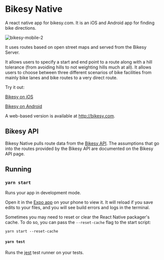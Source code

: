 # Bikesy Native

A react native app for bikesy.com. It is an iOS and Android app for finding bike directions.

![bikesy-mobile-2](https://user-images.githubusercontent.com/96217/109886177-84051000-7c34-11eb-9134-0a4921059a74.jpg)

It uses routes based on open street maps and served from the Bikesy Server.

It allows users to specify a start and end point to a route along with a hill tolerance (from avoiding hills to not weighting hills much at all). It allows users to choose between three different scenarios of bike facilities from mainly bike lanes and bike routes to a very direct route.

Try it out:

[Bikesy on iOS](https://apps.apple.com/us/app/bikesy/id1459787289)

[Bikesy on Android](https://play.google.com/store/apps/details?id=com.blinktaginc.bikesy&hl=en_US)

A web-based version is available at http://bikesy.com.

## Bikesy API
Bikesy Native pulls route data from the [Bikesy API](https://bikesy.com/bikesy-api). The assumptions that go into the routes provided by the Bikesy API are documented on the Bikesy API page.

## Running

### `yarn start`

Runs your app in development mode.

Open it in the [Expo app](https://expo.io) on your phone to view it. It will reload if you save edits to your files, and you will see build errors and logs in the terminal.

Sometimes you may need to reset or clear the React Native packager's cache. To do so, you can pass the `--reset-cache` flag to the start script:

```
yarn start --reset-cache
```

#### `yarn test`

Runs the [jest](https://github.com/facebook/jest) test runner on your tests.
